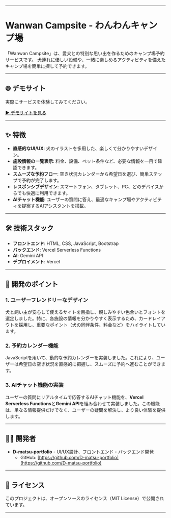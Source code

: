 
-----

# Wanwan Campsite - わんわんキャンプ場

「Wanwan Campsite」は、愛犬との特別な思い出を作るためのキャンプ場予約サービスです。
犬連れに優しい設備や、一緒に楽しめるアクティビティを備えたキャンプ場を簡単に探して予約できます。

-----

## 🌐 デモサイト

実際にサービスを体験してみてください。

[▶️ デモサイトを見る](https://portfolio-wanwan-campsite.vercel.app/)

-----

## ✨ 特徴

  * **直感的なUI/UX**: 犬のイラストを多用した、楽しくて分かりやすいデザイン。
  * **施設情報の一覧表示**: 料金、設備、ペット条件など、必要な情報を一目で確認できます。
  * **スムーズな予約フロー**: 空き状況カレンダーから希望日を選び、簡単ステップで予約が完了します。
  * **レスポンシブデザイン**: スマートフォン、タブレット、PC、どのデバイスからでも快適に利用できます。
  * **AIチャット機能**: ユーザーの質問に答え、最適なキャンプ場やアクティビティを提案するAIアシスタントを搭載。

-----

## 🛠️ 技術スタック

  * **フロントエンド**: HTML, CSS, JavaScript, Bootstrap
  * **バックエンド**: Vercel Serverless Functions
  * **AI**: Gemini API
  * **デプロイメント**: Vercel

-----

## 🚀 開発のポイント

### 1\. ユーザーフレンドリーなデザイン

犬と飼い主が安心して使えるサイトを目指し、親しみやすい色合いとフォントを選定しました。特に、各施設の情報を分かりやすく表示するため、カードレイアウトを採用し、重要なポイント（犬の同伴条件、料金など）をハイライトしています。

### 2\. 予約カレンダー機能

JavaScriptを用いて、動的な予約カレンダーを実装しました。これにより、ユーザーは希望日の空き状況を直感的に把握し、スムーズに予約へ進むことができます。

### 3\. AIチャット機能の実装

ユーザーの質問にリアルタイムで応答するAIチャット機能を、**Vercel Serverless Functions**と**Gemini API**を組み合わせて実装しました。この機能は、単なる情報提供だけでなく、ユーザーの疑問を解決し、より良い体験を提供します。

-----

## 👨‍💻 開発者

  * **D-matsu-portfolio** - UI/UX設計、フロントエンド・バックエンド開発
      * GitHub: [https://github.com/D-matsu-portfolio](https://github.com/D-matsu-portfolio)

-----

## 📝 ライセンス

このプロジェクトは、オープンソースのライセンス（MIT License）で公開されています。

-----